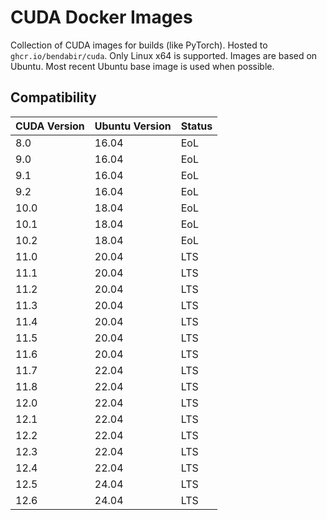 # CUDA Docker Images

Collection of CUDA images for builds (like PyTorch). Hosted to `ghcr.io/bendabir/cuda`. Only Linux x64 is supported. Images are based on Ubuntu. Most recent Ubuntu base image is used when possible.

## Compatibility

| CUDA Version | Ubuntu Version | Status |
| ------------ | -------------- | ------ |
| 8.0          | 16.04          | EoL    |
| 9.0          | 16.04          | EoL    |
| 9.1          | 16.04          | EoL    |
| 9.2          | 16.04          | EoL    |
| 10.0         | 18.04          | EoL    |
| 10.1         | 18.04          | EoL    |
| 10.2         | 18.04          | EoL    |
| 11.0         | 20.04          | LTS    |
| 11.1         | 20.04          | LTS    |
| 11.2         | 20.04          | LTS    |
| 11.3         | 20.04          | LTS    |
| 11.4         | 20.04          | LTS    |
| 11.5         | 20.04          | LTS    |
| 11.6         | 20.04          | LTS    |
| 11.7         | 22.04          | LTS    |
| 11.8         | 22.04          | LTS    |
| 12.0         | 22.04          | LTS    |
| 12.1         | 22.04          | LTS    |
| 12.2         | 22.04          | LTS    |
| 12.3         | 22.04          | LTS    |
| 12.4         | 22.04          | LTS    |
| 12.5         | 24.04          | LTS    |
| 12.6         | 24.04          | LTS    |
